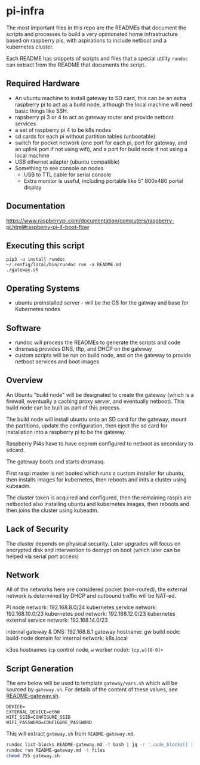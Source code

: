 # pi-infra

The most important files in this repo are the READMEs that document the scripts and processes to build a very opinionated home infrastructure based on raspberry pis, with aspirations to include netboot and a kubernetes cluster.

Each README has snippets of scripts and files that a special utility `rundoc` can extract from the README that documents the script.

## Required Hardware

- An ubuntu machine to install gateway to SD card, this can be an extra raspberry pi to act as a build node, although the local machine will need basic things like SSH.
- rapsberry pi 3 or 4 to act as gateway router and provide netboot services
- a set of raspberry pi 4 to be k8s nodes
- sd cards for each pi without partition tables (unbootable)
- switch for pocket network (one port for each pi, port for gateway, and an uplink port if not using wifi), and a port for build node if not using a local machine
- USB ethernet adapter (ubuntu compatible)
- Something to see console on nodes
  - USB to TTL cable for serial console
  - Extra monitor is useful, including portable like 5” 800x480 portal display

## Documentation

https://www.raspberrypi.com/documentation/computers/raspberry-pi.html#raspberry-pi-4-boot-flow

## Executing this script

```
pip3 -u install rundoc
~/.config/local/bin/rundoc run -a README.md
./gateway.sh
```

## Operating Systems

- ubuntu preinstalled server - will be the OS for the gatway and base for Kubernetes nodes

## Software

- rundoc will process the READMEs to generate the scripts and code
- dnsmasq provides DNS, tftp, and DHCP on the gateway
- custom scripts will be run on build node, and on the gateway to provide netboot services and boot images

## Overview

An Ubuntu "build node" will be designated to create the gateway (which is a firewall, eventually a caching proxy server, and eventually netboot).  This build node can be built as part of this process.

The build node will install ubuntu onto an SD card for the gateway, mount the partitions, update the configuration, then eject the sd card for installation into a raspberry pi to be the gateway.

Raspberry Pi4s have to have eeprom configured to netboot as secondary to sdcard.

The gateway boots and starts dnsmasq.

First raspi master is net booted which runs a custom installer for ubuntu, then installs images for kubernetes, then reboots and inits a cluster using kubeadm.

The cluster token is acquired and configured, then the remaining raspis are netbooted also installing ubuntu and kubernetes images, then reboots and then joins the cluster using kubeadm.

## Lack of Security

The cluster depends on physical security.  Later upgrades will focus on encrypted disk and intervention to decrypt on boot (which later can be helped via serial port access)

## Network

All of the networks here are considered pocket (non-routed), the external network is determined by DHCP and outbound traffic will be NAT-ed.

Pi node network: 192.168.8.0/24
kubernetes service network: 192.168.10.0/23
kubernetes pod network: 192.168.12.0/23
kubernetes external service network: 192.168.14.0/23

internal gateway & DNS: 192.168.8.1
gateway hostname: gw
build node: build-node
domain for internal network: k8s.local

k3os hostnames (`cp` control node, `w` worker node): `{cp,w}[0-9]+`

## Script Generation

The env below will be used to template `gateway/vars.sh` which will be sourced by `gateway.sh`.  For details of the content of these values, see [README-gateway.sh](gREADME-gateway.sh).

```env
DEVICE=
EXTERNAL_DEVICE=eth0
WIFI_SSID=CONFIGURE_SSID
WIFI_PASSWORD=CONFIGURE_PASSWORD
```

This will extract `gateway.sh` from `README-gateway.md`.

```bash
rundoc list-blocks README-gateway.md -t bash | jq -r '.code_blocks[] | .code' > gateway.sh
rundoc run README-gateway.md -t files
chmod 755 gateway.sh
```
